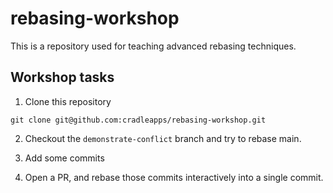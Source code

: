 # rebasing-workshop

This is a repository used for teaching advanced rebasing techniques.

## Workshop tasks 

1. Clone this repository

```
git clone git@github.com:cradleapps/rebasing-workshop.git
```

2. Checkout the `demonstrate-conflict` branch and try to rebase main.

3. Add some commits

4. Open a PR, and rebase those commits interactively into a single commit.
